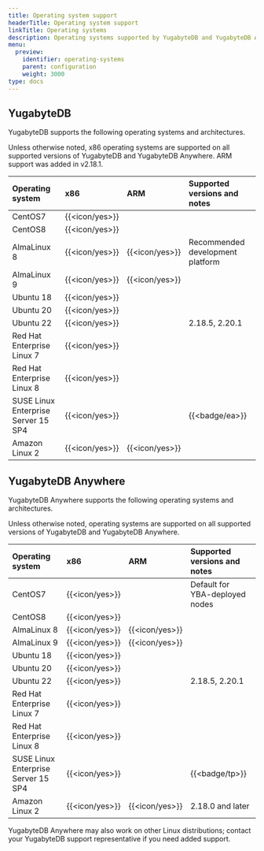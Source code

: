 ```yaml
---
title: Operating system support
headerTitle: Operating system support
linkTitle: Operating systems
description: Operating systems supported by YugabyteDB and YugabyteDB Anywhere.
menu:
  preview:
    identifier: operating-systems
    parent: configuration
    weight: 3000
type: docs
---
```


## YugabyteDB

YugabyteDB supports the following operating systems and architectures.

Unless otherwise noted, x86 operating systems are supported on all supported versions of YugabyteDB and YugabyteDB Anywhere. ARM support was added in v2.18.1.

| Operating system | x86            | ARM            | Supported versions and notes |
| :--------------- | :------------- | :------------- | :--- |
| CentOS7          | {{<icon/yes>}} |                |
| CentOS8          | {{<icon/yes>}} |                |
| AlmaLinux 8      | {{<icon/yes>}} | {{<icon/yes>}} | Recommended development platform |
| AlmaLinux 9      | {{<icon/yes>}} | {{<icon/yes>}} |
| Ubuntu 18        | {{<icon/yes>}} |                |
| Ubuntu 20        | {{<icon/yes>}} |                |
| Ubuntu 22        | {{<icon/yes>}} |                | 2.18.5, 2.20.1 |
| Red Hat Enterprise Linux 7 | {{<icon/yes>}} |      |
| Red Hat Enterprise Linux 8 | {{<icon/yes>}} |      |
| SUSE Linux Enterprise Server 15 SP4 | {{<icon/yes>}} |   | {{<badge/ea>}} |
| Amazon Linux 2   | {{<icon/yes>}} | {{<icon/yes>}} |

## YugabyteDB Anywhere

YugabyteDB Anywhere supports the following operating systems and architectures.

Unless otherwise noted, operating systems are supported on all supported versions of YugabyteDB and YugabyteDB Anywhere.

| Operating system | x86  | ARM  | Supported versions and notes |
| :--------------- | :--- | :--- | :--- |
| CentOS7 | {{<icon/yes>}} |   | Default for YBA-deployed nodes |
| CentOS8 | {{<icon/yes>}} |   |
| AlmaLinux 8 | {{<icon/yes>}} | {{<icon/yes>}} |
| AlmaLinux 9 | {{<icon/yes>}} | {{<icon/yes>}} |
| Ubuntu 18 | {{<icon/yes>}} |   | |
| Ubuntu 20 | {{<icon/yes>}} |   | |
| Ubuntu 22 | {{<icon/yes>}} |   | 2.18.5, 2.20.1 |
| Red Hat Enterprise Linux 7 | {{<icon/yes>}} |   |
| Red Hat Enterprise Linux 8 | {{<icon/yes>}} |   |
| SUSE Linux Enterprise Server 15 SP4 | {{<icon/yes>}} |   | {{<badge/tp>}} |
| Amazon Linux 2 | {{<icon/yes>}} | {{<icon/yes>}} | 2.18.0 and later |

YugabyteDB Anywhere may also work on other Linux distributions; contact your YugabyteDB support representative if you need added support.
